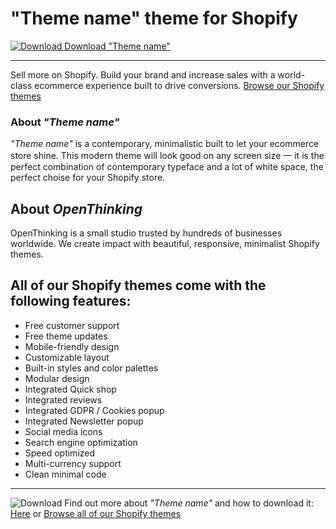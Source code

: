 # "Theme name" theme for Shopify


[![Download](https://icongr.am/feather/arrow-down-circle.svg?size=16&color=2DA94F) Download "Theme name"](https://example.com/?ref=ghrepo)

---
Sell more on Shopify. Build your brand and increase sales with a world-class ecommerce experience built to drive conversions. [Browse our Shopify themes](https://example.com/?ref=ghrepo)


### About _"Theme name"_
_"Theme name"_ is a contemporary, minimalistic built to let your ecommerce store shine. This modern theme will look good on any screen size 一 it is the perfect combination of contemporary typeface and a lot of white space, the perfect choise for your Shopify store.

## About _OpenThinking_
OpenThinking is a small studio trusted by hundreds of businesses worldwide. We create impact with beautiful, responsive, minimalist Shopify themes.

## All of our Shopify themes come with the following features:

- Free customer support
- Free theme updates
- Mobile-friendly design
- Customizable layout
- Built-in styles and color palettes
- Modular design
- Integrated Quick shop
- Integrated reviews
- Integrated GDPR / Cookies popup
- Integrated Newsletter popup
- Social media icons
- Search engine optimization
- Speed optimized
- Multi-currency support
- Clean minimal code

---
![Download](https://icongr.am/feather/arrow-down-circle.svg?size=16&color=2DA94F) Find out more about _"Theme name"_ and how to download it: [Here](https://example.com/?ref=ghrepo) or [Browse all of our Shopify themes](https://example.com/?ref=ghrepo)
